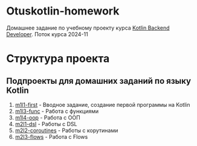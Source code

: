 # Otuskotlin-homework

Домашнее задание по учебному проекту курса
[Kotlin Backend Developer](https://otus.ru/lessons/kotlin/).
Поток курса 2024-11

# Структура проекта

## Подпроекты для домашних заданий по языку Kotlin

1. [m1l1-first](m1l1-first) - Вводное задание, создание первой программы на Kotlin
2. [m1l3-func](m1l3-func) - Работа с функциями
3. [m1l4-oop](m1l4-oop) - Работа с ООП
4. [m2l1-dsl](m2l1-dsl) - Работы с DSL
5. [m2l2-coroutines](m2l2-coroutines) - Работы с корутинами
6. [m2l3-flows](m2l3-flows) - Работа с Flows